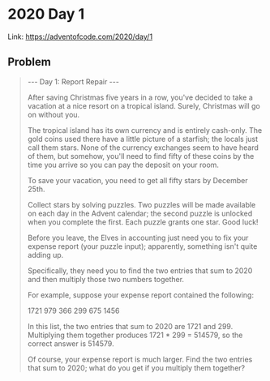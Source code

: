 # 2020 Day 1

Link: https://adventofcode.com/2020/day/1

## Problem

> --- Day 1: Report Repair ---
>
> After saving Christmas five years in a row, you've decided to take a vacation at a nice resort on a tropical island. Surely, Christmas will go on without you.
> 
> The tropical island has its own currency and is entirely cash-only. The gold coins used there have a little picture of a starfish; the locals just call them stars. None of the currency exchanges seem to have heard of them, but somehow, you'll need to find fifty of these coins by the time you arrive so you can pay the deposit on your room.
> 
> To save your vacation, you need to get all fifty stars by December 25th.
> 
> Collect stars by solving puzzles. Two puzzles will be made available on each day in the Advent calendar; the second puzzle is unlocked when you complete the first. Each puzzle grants one star. Good luck!
> 
> Before you leave, the Elves in accounting just need you to fix your expense report (your puzzle input); apparently, something isn't quite adding up.
> 
> Specifically, they need you to find the two entries that sum to 2020 and then multiply those two numbers together.
> 
> For example, suppose your expense report contained the following:
> 
> 1721
> 979
> 366
> 299
> 675
> 1456
>
> In this list, the two entries that sum to 2020 are 1721 and 299. Multiplying them together produces 1721 * 299 = 514579, so the correct answer is 514579.
> 
> Of course, your expense report is much larger. Find the two entries that sum to 2020; what do you get if you multiply them together?